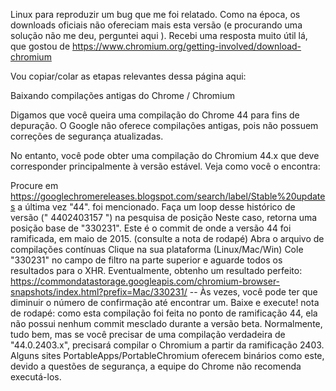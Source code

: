 Linux para reproduzir um bug que me foi relatado. Como na época, os downloads oficiais não ofereciam mais esta versão (e procurando uma solução não me deu, perguntei aqui ). Recebi uma resposta muito útil lá, que gostou de https://www.chromium.org/getting-involved/download-chromium

Vou copiar/colar as etapas relevantes dessa página aqui:

Baixando compilações antigas do Chrome / Chromium

Digamos que você queira uma compilação do Chrome 44 para fins de depuração. O Google não oferece compilações antigas, pois não possuem correções de segurança atualizadas.

No entanto, você pode obter uma compilação do Chromium 44.x que deve corresponder principalmente à versão estável. Veja como você o encontra:

Procure em https://googlechromereleases.blogspot.com/search/label/Stable%20updates a última vez "44". foi mencionado.
Faça um loop desse histórico de versão (" 4402403157 ") na pesquisa de posição
Neste caso, retorna uma posição base de "330231". Este é o commit de onde a versão 44 foi ramificada, em maio de 2015. (consulte a nota de rodapé)
Abra o arquivo de compilações contínuas
Clique na sua plataforma (Linux/Mac/Win)
Cole "330231" no campo de filtro na parte superior e aguarde todos os resultados para o XHR.
Eventualmente, obtenho um resultado perfeito: https://commondatastorage.googleapis.com/chromium-browser-snapshots/index.html?prefix=Mac/330231/ -- Às vezes, você pode ter que diminuir o número de confirmação até encontrar um.
Baixe e execute!
nota de rodapé: como esta compilação foi feita no ponto de ramificação 44, ela não possui nenhum commit mesclado durante a versão beta. Normalmente, tudo bem, mas se você precisar de uma compilação verdadeira de "44.0.2403.x", precisará compilar o Chromium a partir da ramificação 2403. Alguns sites PortableApps/PortableChromium oferecem binários como este, devido a questões de segurança, a equipe do Chrome não recomenda executá-los.

